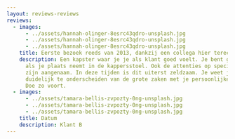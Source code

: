 ```yaml
---
layout: reviews-reviews
reviews:
  - images:
      - ../assets/hannah-olinger-8esrc43qdro-unsplash.jpg
      - ../assets/hannah-olinger-8esrc43qdro-unsplash.jpg
      - ../assets/hannah-olinger-8esrc43qdro-unsplash.jpg
    title: Eerste bezoek reeds van 2013, dankzij een collega hier terecht gekomen.
    description: Een kapster waar je je als klant goed voelt. Je bent geen nummer
      als je plaats neemt in de kappersstoel. Ook de attenties op speciale dagen
      zijn aangenaam. In deze tijden is dit uiterst zeldzaam. Je weet je
      duidelijk te onderscheiden van de grote zaken met je persoonlijke inbreng.
      Doe zo voort.
  - images:
      - ../assets/tamara-bellis-zvpozty-0ng-unsplash.jpg
      - ../assets/tamara-bellis-zvpozty-0ng-unsplash.jpg
      - ../assets/tamara-bellis-zvpozty-0ng-unsplash.jpg
    title: Datum
    description: Klant B
---
```

